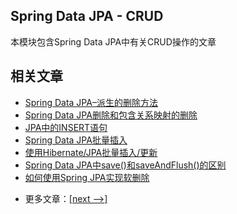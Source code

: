 ## Spring Data JPA - CRUD

本模块包含Spring Data JPA中有关CRUD操作的文章

## 相关文章

+ [Spring Data JPA–派生的删除方法](http://tu-yucheng.github.io/springdata/2023/05/18/spring-data-jpa-deleteby.html)
+ [Spring Data JPA删除和包含关系映射的删除](http://tu-yucheng.github.io/springdata/2023/05/18/spring-data-jpa-delete.html)
+ [JPA中的INSERT语句](http://tu-yucheng.github.io/springdata/2023/05/18/jpa-insert.html)
+ [Spring Data JPA批量插入](http://tu-yucheng.github.io/springdata/2023/05/18/spring-data-jpa-batch-inserts.html)
+ [使用Hibernate/JPA批量插入/更新](http://tu-yucheng.github.io/springdata/2023/05/18/jpa-hibernate-batch-insert-update.html)
+ [Spring Data JPA中save()和saveAndFlush()的区别](http://tu-yucheng.github.io/springdata/2023/05/18/spring-data-jpa-save-saveandflush.html)
+ [如何使用Spring JPA实现软删除](http://tu-yucheng.github.io/springdata/2023/05/18/spring-jpa-soft-delete.html)

- 更多文章：[[next -->]](../spring-data-jpa-crud-2/README.md)